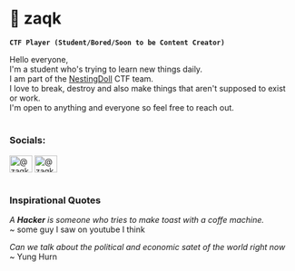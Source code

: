 # 🧊 zaqk

**`CTF Player (Student/Bored/Soon to be Content Creator)`**

Hello everyone, <br>
I'm a student who's trying to learn new things daily. <br>
I am part of the [NestingDoll][NestingDollCTFTwitter] CTF team. <br>
I love to break, destroy and also make things that aren't supposed to exist or work. <br>
I'm open to anything and everyone so feel free to reach out.

#
  <!--Twitter-->
<h3 align="left">Socials:</h3>
<p align="left">
<a href="https://twitter.com/@zaqk_" target="blank"><img align="center" src="https://raw.githubusercontent.com/rahuldkjain/github-profile-readme-generator/master/src/images/icons/Social/twitter.svg" alt="@zaqk_" height="30" width="40" /></a>
  <!--Discord-->
<a href="https://discordapp.com/users/650745555806584855" target="blank"><img align="center" src="https://raw.githubusercontent.com/rahuldkjain/github-profile-readme-generator/master/src/images/icons/Social/discord.svg" alt="@zaqk_" height="30" width="40" /></a>
</p>

#

### Inspirational Quotes
*A **Hacker** is someone who tries to make toast with a coffe machine.* <br>
~ some guy I saw on youtube I think

*Can we talk about the political and economic satet of the world right now* <br>
~ Yung Hurn

[NestingDollCTFTwitter]: https://twitter.com/NestingDollCTF
